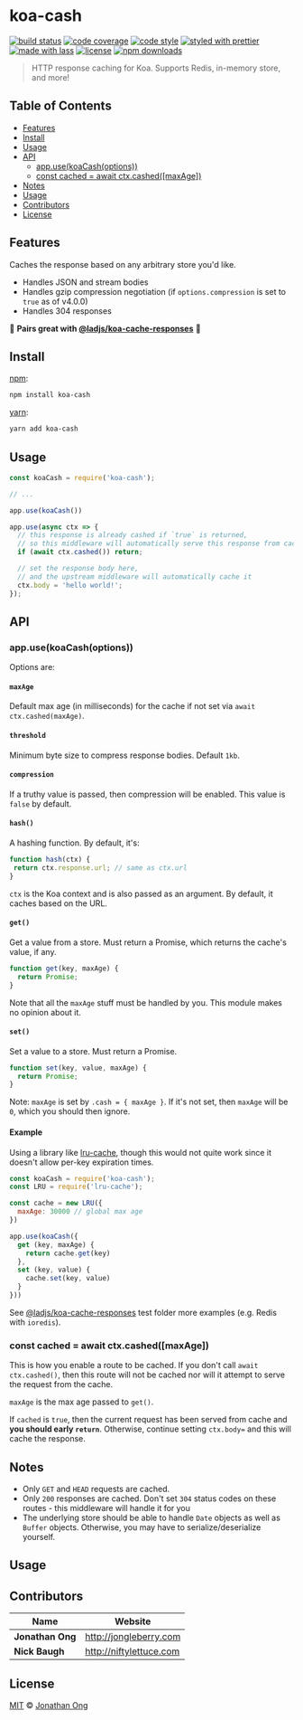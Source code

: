 # koa-cash

[![build status](https://img.shields.io/travis/koajs/cash.svg)](https://travis-ci.org/koajs/cash)
[![code coverage](https://img.shields.io/codecov/c/github/koajs/cash.svg)](https://codecov.io/gh/koajs/cash)
[![code style](https://img.shields.io/badge/code_style-XO-5ed9c7.svg)](https://github.com/sindresorhus/xo)
[![styled with prettier](https://img.shields.io/badge/styled_with-prettier-ff69b4.svg)](https://github.com/prettier/prettier)
[![made with lass](https://img.shields.io/badge/made_with-lass-95CC28.svg)](https://lass.js.org)
[![license](https://img.shields.io/github/license/koajs/cash.svg)](LICENSE)
[![npm downloads](https://img.shields.io/npm/dt/koa-cash.svg)](https://npm.im/koa-cash)

> HTTP response caching for Koa.  Supports Redis, in-memory store, and more!


## Table of Contents

* [Features](#features)
* [Install](#install)
* [Usage](#usage)
* [API](#api)
  * [app.use(koaCash(options))](#appusekoacashoptions)
  * [const cached = await ctx.cashed(\[maxAge\])](#const-cached--await-ctxcashedmaxage)
* [Notes](#notes)
* [Usage](#usage-1)
* [Contributors](#contributors)
* [License](#license)


## Features

Caches the response based on any arbitrary store you'd like.

* Handles JSON and stream bodies
* Handles gzip compression negotiation (if `options.compression` is set to `true` as of v4.0.0)
* Handles 304 responses

:tada: **Pairs great with [@ladjs/koa-cache-responses](https://github.com/ladjs/koa-cache-responses)** :tada:


## Install

[npm][]:

```sh
npm install koa-cash
```

[yarn][]:

```sh
yarn add koa-cash
```


## Usage

```js
const koaCash = require('koa-cash');

// ...

app.use(koaCash())

app.use(async ctx => {
  // this response is already cashed if `true` is returned,
  // so this middleware will automatically serve this response from cache
  if (await ctx.cashed()) return;

  // set the response body here,
  // and the upstream middleware will automatically cache it
  ctx.body = 'hello world!';
});
```


## API

### app.use(koaCash(options))

Options are:

#### `maxAge`

Default max age (in milliseconds) for the cache if not set via `await ctx.cashed(maxAge)`.

#### `threshold`

Minimum byte size to compress response bodies. Default `1kb`.

#### `compression`

If a truthy value is passed, then compression will be enabled.  This value is `false` by default.

#### `hash()`

A hashing function. By default, it's:

```js
function hash(ctx) {
 return ctx.response.url; // same as ctx.url
}
```

`ctx` is the Koa context and is also passed as an argument. By default, it caches based on the URL.

#### `get()`

Get a value from a store. Must return a Promise, which returns the cache's value, if any.

```js
function get(key, maxAge) {
  return Promise;
}
```

Note that all the `maxAge` stuff must be handled by you. This module makes no opinion about it.

#### `set()`

Set a value to a store. Must return a Promise.

```js
function set(key, value, maxAge) {
  return Promise;
}
```

Note: `maxAge` is set by `.cash = { maxAge }`. If it's not set, then `maxAge` will be `0`, which you should then ignore.

#### Example

Using a library like [lru-cache](https://github.com/isaacs/node-lru-cache), though this would not quite work since it doesn't allow per-key expiration times.

```js
const koaCash = require('koa-cash');
const LRU = require('lru-cache');

const cache = new LRU({
  maxAge: 30000 // global max age
})

app.use(koaCash({
  get (key, maxAge) {
    return cache.get(key)
  },
  set (key, value) {
    cache.set(key, value)
  }
}))
```

See [@ladjs/koa-cache-responses](https://github.com/ladjs/koa-cache-responses) test folder more examples (e.g. Redis with `ioredis`).

### const cached = await ctx.cashed(\[maxAge])

This is how you enable a route to be cached. If you don't call `await ctx.cashed()`, then this route will not be cached nor will it attempt to serve the request from the cache.

`maxAge` is the max age passed to `get()`.

If `cached` is `true`, then the current request has been served from cache and **you should early `return`**. Otherwise, continue setting `ctx.body=` and this will cache the response.


## Notes

* Only `GET` and `HEAD` requests are cached.
* Only `200` responses are cached. Don't set `304` status codes on these routes - this middleware will handle it for you
* The underlying store should be able to handle `Date` objects as well as `Buffer` objects. Otherwise, you may have to serialize/deserialize yourself.


## Usage


## Contributors

| Name             | Website                   |
| ---------------- | ------------------------- |
| **Jonathan Ong** | <http://jongleberry.com>  |
| **Nick Baugh**   | <http://niftylettuce.com> |


## License

[MIT](LICENSE) © [Jonathan Ong](http://jongleberry.com)


## 

[npm]: https://www.npmjs.com/

[yarn]: https://yarnpkg.com/
